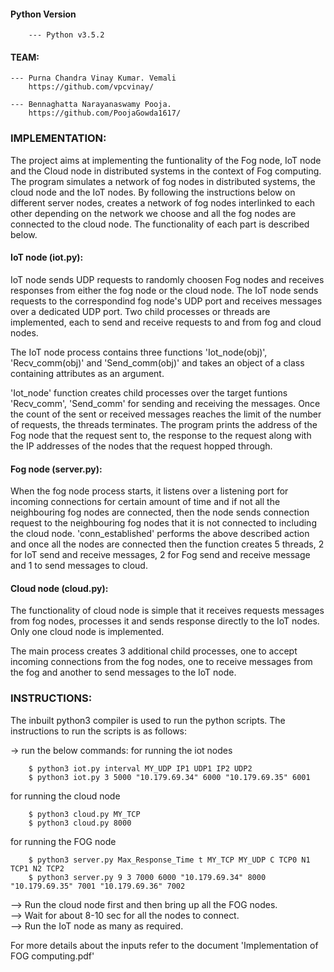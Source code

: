 #### Python Version  

        --- Python v3.5.2

#### TEAM:

	--- Purna Chandra Vinay Kumar. Vemali
		https://github.com/vpcvinay/

	--- Bennaghatta Narayanaswamy Pooja.
		https://github.com/PoojaGowda1617/
		

### IMPLEMENTATION:

The project aims at implementing the funtionality of the Fog node, IoT node and the Cloud node in
distributed systems in the context of 
Fog computing. The program simulates a network of fog nodes in distributed systems, the cloud node
and the IoT nodes. By following the
instructions below on different server nodes, creates a network of fog nodes interlinked to each
other depending on the network we choose and all the fog nodes are connected to the cloud node. The
functionality of each part is described below.

#### IoT node (iot.py):

IoT node sends UDP requests to randomly choosen Fog nodes and receives responses from either the fog
node or the cloud node. The IoT node sends requests to the correspondind fog node's UDP port and
receives messages over a dedicated UDP port. Two child processes or threads are implemented, each to
send and receive requests to and from fog and cloud nodes. 

The IoT node process contains three functions 'Iot_node(obj)', 'Recv_comm(obj)' and 'Send_comm(obj)'
and takes an object of a class containing attributes as an argument. 

'Iot_node' function creates child processes over the target funtions 'Recv_comm', 'Send_comm' for
sending and receiving the messages. Once the count of the sent or received messages reaches the limit
of the number of requests, the threads terminates. The program prints the address of the Fog node
that the request sent to, the response to the request along with the IP addresses of the nodes that
the request hopped through.


#### Fog node (server.py):

When the fog node process starts, it listens over a listening port for incoming connections for
certain amount of time and if not all the neighbouring fog nodes are connected, then the node sends
connection request to the neighbouring fog nodes that it is not connected to including the cloud
node. 'conn_established' performs the above described action and once all the nodes are connected 
then the function creates 5 threads, 2 for IoT send and receive messages, 2 for Fog send and receive
message and 1 to send messages to cloud. 


#### Cloud node (cloud.py):

The functionality of cloud node is simple that it receives requests messages from fog nodes,
processes it and sends response directly to the IoT nodes. Only one cloud node is implemented. 

The main process creates 3 additional child processes, one to accept incoming connections from the 
fog nodes, one to receive messages from the fog and another to send messages to the IoT node.


### INSTRUCTIONS:

The inbuilt python3 compiler is used to run the python scripts. The instructions to run the scripts is as follows:

-> run the below commands:
for running the iot nodes
```
	$ python3 iot.py interval MY_UDP IP1 UDP1 IP2 UDP2 
	$ python3 iot.py 3 5000 "10.179.69.34" 6000 "10.179.69.35" 6001
```
for running the cloud node
```
	$ python3 cloud.py MY_TCP
	$ python3 cloud.py 8000
```

for running the FOG node
```
	$ python3 server.py Max_Response_Time t MY_TCP MY_UDP C TCP0 N1 TCP1 N2 TCP2 
	$ python3 server.py 9 3 7000 6000 "10.179.69.34" 8000 "10.179.69.35" 7001 "10.179.69.36" 7002
```

-->  Run the cloud node first and then bring up all the FOG nodes.  
-->  Wait for about 8-10 sec for all the nodes to connect.  
-->  Run the IoT node as many as required.  

For more details about the inputs refer to the document 'Implementation of FOG computing.pdf'

